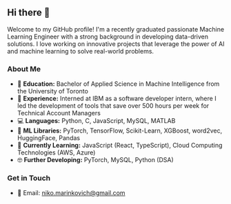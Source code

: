 ## Hi there 👋

<!--
**Niko1909/Niko1909** is a ✨ _special_ ✨ repository because its `README.md` (this file) appears on your GitHub profile.

Here are some ideas to get you started:

- 🔭 I’m currently working on ...
- 🌱 I’m currently learning ...
- 👯 I’m looking to collaborate on ...
- 🤔 I’m looking for help with ...
- 💬 Ask me about ...
- 📫 How to reach me: ...
- 😄 Pronouns: ...
- ⚡ Fun fact: ...
-->
Welcome to my GitHub profile! I'm a recently graduated passionate Machine Learning Engineer with a strong background in developing data-driven solutions. I love working on innovative projects that leverage the power of AI and machine learning to solve real-world problems.

### About Me
-  🧠 **Education:** Bachelor of Applied Science in Machine Intelligence from the University of Toronto
-  💼 **Experience:** Interned at IBM as a software developer intern, where I led the development of tools that save over 500 hours per week for Technical Account Managers
-  💻 **Languages:** Python, C, JavaScript, MySQL, MATLAB
-  🤖 **ML Libraries:** PyTorch, TensorFlow, Scikit-Learn, XGBoost, word2vec, HuggingFace, Pandas
-  🧐 **Currently Learning:** JavaScript (React, TypeScript), Cloud Computing Technologies (AWS, Azure)
-  🤓 **Further Developing:** PyTorch, MySQL, Python (DSA)

### Get in Touch
- 📧 Email: niko.marinkovich@gmail.com
